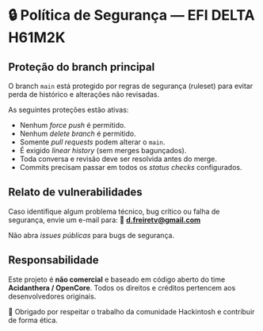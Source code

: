 # 🔒 Política de Segurança — EFI DELTA H61M2K

## Proteção do branch principal
O branch `main` está protegido por regras de segurança (ruleset) para evitar perda de histórico e alterações não revisadas.

As seguintes proteções estão ativas:
- Nenhum *force push* é permitido.
- Nenhum *delete branch* é permitido.
- Somente *pull requests* podem alterar o `main`.
- É exigido *linear history* (sem merges bagunçados).
- Toda conversa e revisão deve ser resolvida antes do merge.
- Commits precisam passar em todos os *status checks* configurados.

## Relato de vulnerabilidades
Caso identifique algum problema técnico, bug crítico ou falha de segurança, envie um e-mail para:
📧 **d.freiretv@gmail.com**

Não abra *issues públicas* para bugs de segurança.

## Responsabilidade
Este projeto é **não comercial** e baseado em código aberto do time **Acidanthera / OpenCore**.
Todos os direitos e créditos pertencem aos desenvolvedores originais.

🙏 Obrigado por respeitar o trabalho da comunidade Hackintosh e contribuir de forma ética.
